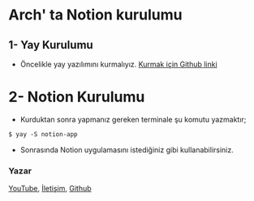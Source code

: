 # Arch' ta Notion kurulumu

## 1- Yay Kurulumu

* Öncelikle yay yazılımını kurmalıyız. [Kurmak için Github linki](https://github.com/Jguer/yay/blob/next/README.md#binary)

# 2- Notion Kurulumu

* Kurduktan sonra yapmanız gereken terminale şu komutu yazmaktır;

``` md
$ yay -S notion-app
```

* Sonrasında Notion uygulamasını istediğiniz gibi kullanabilirsiniz.

### Yazar

[YouTube](https://youtube.com/@Quitaxd), [İletişim](https://t.me/Quitaxd), [Github](https://github.com/Quitaxd/)